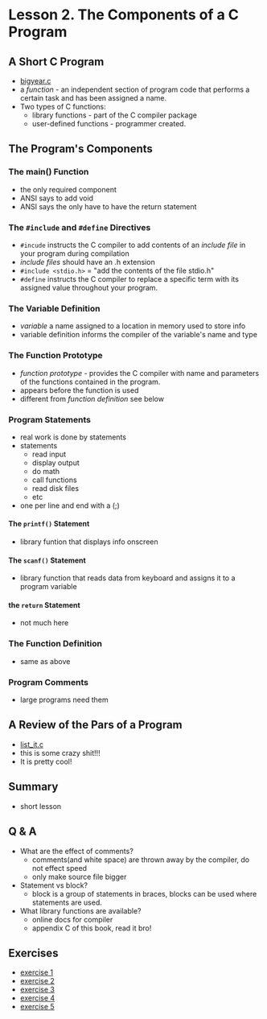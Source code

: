 # Lesson 2. The Components of a C Program

## A Short C Program

- [bigyear.c](bigyear.c)
- a *function* - an independent section of program code that performs a certain task and has been assigned a name.
- Two types of C functions:
  - library functions - part of the C compiler package
  - user-defined functions - programmer created.

## The Program's Components

### The main() Function

- the only required component
- ANSI says to add void
- ANSI says the only have to have the return statement

### The `#include` and `#define` Directives

- `#incude` instructs the C compiler to add contents of an *include file* in your program during compilation
- *include files* should have an .h extension
- `#include <stdio.h>` = "add the contents of the file stdio.h"
- `#define` instructs the C compiler to replace a specific term with its assigned value throughout your program.

### The Variable Definition

- *variable* a name assigned to a location in memory used to store info
- variable definition informs the compiler of the variable's name and type
  
### The Function Prototype

- *function prototype* - provides the C compiler with name and parameters of the  functions contained in the program.
- appears before the function is used
- different from *function definition* see below

### Program Statements

- real work is done by statements
- statements
  - read input
  - display output
  - do math
  - call functions
  - read disk files
  - etc
- one per line and end with a (;)

#### The `printf()` Statement

- library funtion that displays info onscreen

#### The `scanf()` Statement

- library function that reads data from keyboard and assigns it to a program variable

#### the `return` Statement

- not much here

### The Function Definition

- same as above

### Program Comments

- large programs need them

## A Review of the Pars of a Program

- [list_it.c](list_it.c)
- this is some crazy shit!!!
- It is pretty cool!

## Summary

- short lesson

## Q & A

- What are the effect of comments?
  - comments(and white space) are thrown away by the compiler, do not effect speed
  - only make source file bigger
- Statement vs block?
  - block is a group of statements in braces, blocks can be used where statements are used.
- What library functions are available?
  - online docs for compiler
  - appendix C of this book, read it bro!

## Exercises

- [exercise 1](small.c)
- [exercise 2](ex02.c)
- [exercise 3](ex03.c)
- [exercise 4](ex04.c)
- [exercise 5](ex05.c)


